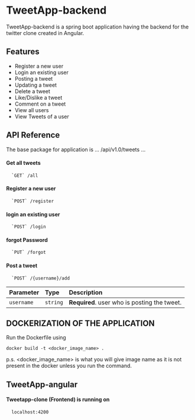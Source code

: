 
# TweetApp-backend

TweetApp-backend is a spring boot application having the backend for the twitter clone created in Angular.

## Features

- Register a new user
- Login an existing user
- Posting a tweet 
- Updating a tweet
- Delete a tweet
- Like/Dislike a tweet
- Comment on a tweet
- View all users
- View Tweets of a user



## API Reference

The base package for application is 
...
/api/v1.0/tweets
...
#### Get all tweets

```
  `GET` /all
```

#### Register a new user

```
  `POST` /register
```

#### login an existing user

```
  `POST` /login
```

#### forgot Password

```
  `PUT` /forgot
```

#### Post a tweet

```
  `POST` /{username}/add
```

| Parameter | Type     | Description                       |
| :-------- | :------- | :-------------------------------- |
| `username`      | `string` | **Required**. user who is posting the tweet. |



## DOCKERIZATION OF THE APPLICATION


   

Run the Dockerfile using 

  `docker build -t <docker_image_name> . `

p.s. <docker_image_name> is what you will give image name as it is not present in the docker unless you run the command.




## TweetApp-angular

#### Tweetapp-clone (Frontend) is  running on

```
  localhost:4200
```

